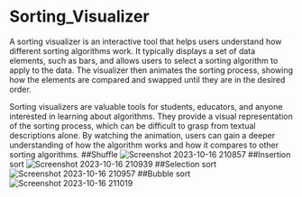 # Sorting_Visualizer
A sorting visualizer is an interactive tool that helps users understand how different sorting algorithms work. It typically displays a set of data elements, such as  bars, and allows users to select a sorting algorithm to apply to the data. The visualizer then animates the sorting process, showing how the elements are compared and swapped until they are in the desired order.

Sorting visualizers are valuable tools for students, educators, and anyone interested in learning about algorithms. They provide a visual representation of the sorting process, which can be difficult to grasp from textual descriptions alone. By watching the animation, users can gain a deeper understanding of how the algorithm works and how it compares to other sorting algorithms.
##Shuffle
![Screenshot 2023-10-16 210857](https://github.com/KarriIndira/Sorting_Visualizer/assets/127617133/b4bb93c4-b476-4fcf-9f6b-5ce1540a46cd)
##Insertion sort
![Screenshot 2023-10-16 210939](https://github.com/KarriIndira/Sorting_Visualizer/assets/127617133/bdb0b103-5bf1-44e6-ada9-957dffcc325c)
##Selection sort
![Screenshot 2023-10-16 210957](https://github.com/KarriIndira/Sorting_Visualizer/assets/127617133/2cf201b5-e458-4d77-bb70-d5061980696a)
##Bubble sort
![Screenshot 2023-10-16 211019](https://github.com/KarriIndira/Sorting_Visualizer/assets/127617133/8de2cca0-e852-42cb-8f0c-357fbd596369)
